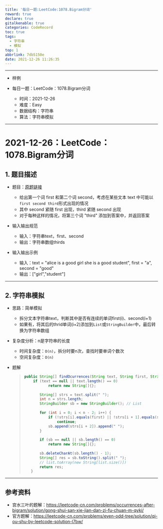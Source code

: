 ```yaml
---
title: '每日一题:LeetCode:1078.Bigram分词'
reward: true
declare: true
gitalkenable: true
categories: CodeRecord
toc: true
tags:
  - 字符串
  - 模拟
top: 1
abbrlink: 7db5150e
date: 2021-12-26 11:26:35
---
```

---

* 样例

* 每日一题：LeetCode：1078.Bigram分词
  * 时间：2021-12-26
  * 难度：Easy
  * 数据结构：字符串
  * 算法：字符串模拟

---

<!-- more -->

# 2021-12-26：LeetCode：1078.Bigram分词

## 1. 题目描述

* 题目：[原题链接](https://leetcode-cn.com/problems/occurrences-after-bigram/)

  * 给出第一个词 first 和第二个词 second，考虑在某些文本 text 中可能以`first second third`形式出现的情况
  * 其中 second 紧随 first 出现，third 紧随 second 出现
  * 对于每种这样的情况，将第三个词 "third" 添加到答案中，并返回答案

* 输入输出规范

  * 输入：字符串text，first、second
  * 输出：字符串数组thirds

* 输入输出示例

  * 输入：text = "alice is a good girl she is a good student", first = "a", second = "good"
  * 输出：["girl","student"]
  

---

## 2. 字符串模拟

* 思路：简单模拟

  * 拆分文本字符串text，判断其中是否有连续的单词first(i)、second(i+1)
  * 如果有，将其后的thrid单词(i+2)添加到`List`或`StringBuilder`中，最后转换为字符串数组
  
* 复杂度分析：n是字符串的长度

  * 时间复杂度：`O(n)`，拆分时要n次，查找时要单词个数次
  * 空间复杂度：`O(n)`

* 题解

  > ```java
  > public String[] findOcurrences(String text, String first, String second) {
  >     if (text == null || text.length() == 0)
  >            return new String[]{};
  >    
  >        String[] strs = text.split(" ");
  >        int n = strs.length;
  >        StringBuilder sb = new StringBuilder(); // List
  >    
  >        for (int i = 0; i < n - 2; i++) {
  >            if (!strs[i].equals(first) || !strs[i + 1].equals(second))
  >                continue;
  >            sb.append(strs[i + 2]).append(" ");
  >        }
  >    
  >        if (sb == null || sb.length() == 0)
  >            return new String[]{};
  >    
  >        sb.deleteCharAt(sb.length() - 1);
  >        String[] res = sb.toString().split(" "); 
  >        // list.toArray(new String[list.size()])
  >        return res;
  >    }
  >    ```

---

## 参考资料

* 宫水三叶的题解：https://leetcode-cn.com/problems/occurrences-after-bigram/solution/gong-shui-san-xie-jian-dan-zi-fu-chuan-m-qyki/
* 官方题解：https://leetcode-cn.com/problems/even-odd-tree/solution/qi-ou-shu-by-leetcode-solution-l7bw/
